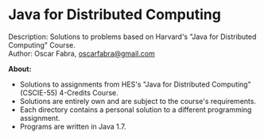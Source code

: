 Java for Distributed Computing
==============================

Description: Solutions to problems based on Harvard's "Java for Distributed Computing" Course. </br>
Author: Oscar Fabra, oscarfabra@gmail.com

<b>About:</b>
* Solutions to assignments from HES's "Java for Distributed Computing" (CSCIE-55) 4-Credits Course.
* Solutions are entirely own and are subject to the course's requirements.
* Each directory contains a personal solution to a different programming assignment.
* Programs are written in Java 1.7.
